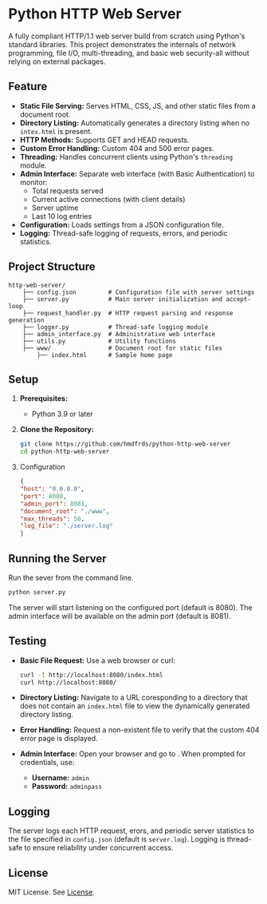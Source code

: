 # Python HTTP Web Server  

A fully compliant HTTP/1.1 web server build from scratch using Python's standard libraries. This project demonstrates the internals of network programming, file I/O, multi-threading, and basic web security-all without relying on external packages.

## Feature

- **Static File Serving:** Serves HTML, CSS, JS, and other static files from a document root.
- **Directory Listing:** Automatically generates a directory listing when no `intex.html` is present.
- **HTTP Methods:** Supports GET and HEAD requests.
- **Custom Error Handling:** Custom 404 and 500 error pages.
- **Threading:** Handles concurrent clients using Python's `threading` module.
- **Admin Interface:** Separate web interface (with Basic Authentication) to monitor:
  - Total requests served
  - Current active connections (with client details)
  - Server uptime
  - Last 10 log entries
- **Configuration:** Loads settings from a JSON configuration file.
- **Logging:** Thread-safe logging of requests, errors, and periodic statistics.

## Project Structure

```text
http-web-server/
    ├── config.json         # Configuration file with server settings
    ├── server.py           # Main server initialization and accept-loop
    ├── request_handler.py  # HTTP request parsing and response generation
    ├── logger.py           # Thread-safe logging module
    ├── admin_interface.py  # Administrative web interface
    ├── utils.py            # Utility functions
    ├── www/                # Document root for static files
        ├── index.html      # Sample home page
```

## Setup

1. **Prerequisites:**

   - Python 3.9 or later
2. **Clone the Repository:**

    ```bash
    git clone https://github.com/hmdfrds/python-http-web-server 
    cd python-http-web-server
    ```

3. Configuration

    ```json
    {
    "host": "0.0.0.0",
    "port": 8080,
    "admin_port": 8081,
    "document_root": "./www",
    "max_threads": 50,
    "log_file": "./server.log"
    }
    ```

## Running the Server

Run the sever from the command line.

```bash
python server.py
```

The server will start listening on the configured port (default is 8080). The admin interface will be available on the admin port (default is 8081).


## Testing

- **Basic File Request:**
    Use a web browser or curl:

    ```bash
    curl -I http://localhost:8080/index.html
    curl http://localhost:8080/
    ```

- **Directory Listing:**
    Navigate to a URL coresponding to a directory that does not contain an `index.html` file to view the dynamically generated directory listing.
- **Error Handling:**
    Request a non-existent file to verify that the custom 404 error page is displayed.
- **Admin Interface:**
    Open your browser and go to [](http:/localhost:8081/). When prompted for credentials, use:
  - **Username:** `admin`
  - **Password:** `adminpass`

## Logging

The server logs each HTTP request, erors, and periodic server statistics to the file specified in `config.json` (default is `server.log`). Logging is thread-safe to ensure reliability under concurrent access.

## License

MIT License. See [License](LICENSE).
